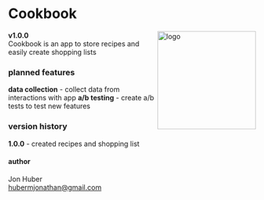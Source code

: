 # Cookbook
**v1.0.0** <img src="Shared/Assets.xcassets/AppIcon.appiconset/ItunesArtwork@2x" align="right" alt="logo" width="200px" height="200px"></br>
Cookbook is an app to store recipes and easily create shopping lists</br>

### planned features
**data collection** - collect data from interactions with app
**a/b testing** - create a/b tests to test new features

### version history
**1.0.0** - created recipes and shopping list

#### author
Jon Huber</br>
[hubermjonathan@gmail.com](mailto:hubermjonathan@gmail.com)
